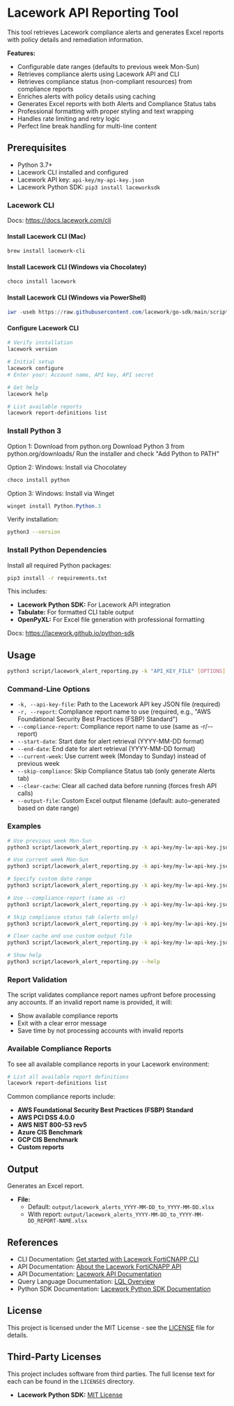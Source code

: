 # Lacework API Reporting Tool

This tool retrieves Lacework compliance alerts and generates Excel reports with policy details and remediation information.

**Features:**
- Configurable date ranges (defaults to previous week Mon-Sun)
- Retrieves compliance alerts using Lacework API and CLI
- Retrieves compliance status (non-compliant resources) from compliance reports
- Enriches alerts with policy details using caching
- Generates Excel reports with both Alerts and Compliance Status tabs
- Professional formatting with proper styling and text wrapping
- Handles rate limiting and retry logic
- Perfect line break handling for multi-line content

## Prerequisites

- Python 3.7+
- Lacework CLI installed and configured
- Lacework API key: `api-key/my-api-key.json`
- Lacework Python SDK: `pip3 install laceworksdk`

### Lacework CLI

Docs: https://docs.lacework.com/cli

#### Install Lacework CLI (Mac)
```bash
brew install lacework-cli
```

#### Install Lacework CLI (Windows via Chocolatey)
```powershell
choco install lacework
```

#### Install Lacework CLI (Windows via PowerShell)
```powershell
iwr -useb https://raw.githubusercontent.com/lacework/go-sdk/main/scripts/install.ps1 | iex
```

#### Configure Lacework CLI
```bash
# Verify installation
lacework version

# Initial setup
lacework configure
# Enter your: Account name, API key, API secret

# Get help 
lacework help

# List available reports
lacework report-definitions list
```

### Install Python 3

Option 1: Download from python.org
Download Python 3 from python.org/downloads/
Run the installer and check "Add Python to PATH"

Option 2: Windows: Install via Chocolatey
```powershell
choco install python
```

Option 3: Windows: Install via Winget
```powershell
winget install Python.Python.3
```

Verify installation:
```bash
python3 --version
```

### Install Python Dependencies

Install all required Python packages:
```bash
pip3 install -r requirements.txt
```

This includes:
- **Lacework Python SDK:** For Lacework API integration
- **Tabulate:** For formatted CLI table output
- **OpenPyXL:** For Excel file generation with professional formatting

Docs: https://lacework.github.io/python-sdk

## Usage

```bash
python3 script/lacework_alert_reporting.py -k "API_KEY_FILE" [OPTIONS]
```

### Command-Line Options
- `-k, --api-key-file`: Path to the Lacework API key JSON file (required)
- `-r, --report`: Compliance report name to use (required, e.g., "AWS Foundational Security Best Practices (FSBP) Standard")
- `--compliance-report`: Compliance report name to use (same as -r/--report)
- `--start-date`: Start date for alert retrieval (YYYY-MM-DD format)
- `--end-date`: End date for alert retrieval (YYYY-MM-DD format)
- `--current-week`: Use current week (Monday to Sunday) instead of previous week
- `--skip-compliance`: Skip Compliance Status tab (only generate Alerts tab)
- `--clear-cache`: Clear all cached data before running (forces fresh API calls)
- `--output-file`: Custom Excel output filename (default: auto-generated based on date range)

### Examples

```bash
# Use previous week Mon-Sun
python3 script/lacework_alert_reporting.py -k api-key/my-lw-api-key.json -r "AWS Foundational Security Best Practices (FSBP) Standard"

# Use current week Mon-Sun
python3 script/lacework_alert_reporting.py -k api-key/my-lw-api-key.json --current-week -r "AWS Foundational Security Best Practices (FSBP) Standard"

# Specify custom date range
python3 script/lacework_alert_reporting.py -k api-key/my-lw-api-key.json --start-date 2024-01-01 --end-date 2024-01-07 -r "AWS Foundational Security Best Practices (FSBP) Standard"

# Use --compliance-report (same as -r)
python3 script/lacework_alert_reporting.py -k api-key/my-lw-api-key.json --compliance-report "AWS PCI DSS 4.0.0"

# Skip compliance status tab (alerts only)
python3 script/lacework_alert_reporting.py -k api-key/my-lw-api-key.json -r "AWS Foundational Security Best Practices (FSBP) Standard" --skip-compliance

# Clear cache and use custom output file
python3 script/lacework_alert_reporting.py -k api-key/my-lw-api-key.json -r "AWS Foundational Security Best Practices (FSBP) Standard" --clear-cache --output-file my_alerts.xlsx

# Show help
python3 script/lacework_alert_reporting.py --help
```

### Report Validation

The script validates compliance report names upfront before processing any accounts. If an invalid report name is provided, it will:
- Show available compliance reports
- Exit with a clear error message
- Save time by not processing accounts with invalid reports

### Available Compliance Reports

To see all available compliance reports in your Lacework environment:

```bash
# List all available report definitions
lacework report-definitions list
```

Common compliance reports include:
- **AWS Foundational Security Best Practices (FSBP) Standard**
- **AWS PCI DSS 4.0.0**
- **AWS NIST 800-53 rev5**
- **Azure CIS Benchmark**
- **GCP CIS Benchmark**
- **Custom reports**

## Output

Generates an Excel report.
- **File:** 
  - Default: `output/lacework_alerts_YYYY-MM-DD_to_YYYY-MM-DD.xlsx`
  - With report: `output/lacework_alerts_YYYY-MM-DD_to_YYYY-MM-DD_REPORT-NAME.xlsx`

## References

- CLI Documentation: [Get started with Lacework FortiCNAPP CLI](https://docs.fortinet.com/document/lacework-forticnapp/latest/cli-reference/68020/get-started-with-the-lacework-forticnapp-cli)
- API Documentation: [About the Lacework FortiCNAPP API](https://docs.fortinet.com/document/lacework-forticnapp/latest/api-reference/863111/about-the-lacework-forticnapp-api)
- API Documentation: [Lacework API Documentation](https://yourlacework.lacework.net/api/v2/docs)
- Query Language Documentation: [LQL Overview](https://docs.fortinet.com/document/lacework-forticnapp/latest/lql-reference/598361/lql-overview)
- Python SDK Documentation: [Lacework Python SDK Documentation](https://lacework.github.io/python-sdk)

## License

This project is licensed under the MIT License - see the [LICENSE](LICENSE) file for details.

## Third-Party Licenses

This project includes software from third parties. The full license text for each can be found in the `LICENSES` directory.

* **Lacework Python SDK:** [MIT License](./LICENSES/LACEWORK_SDK_LICENSE.md)
